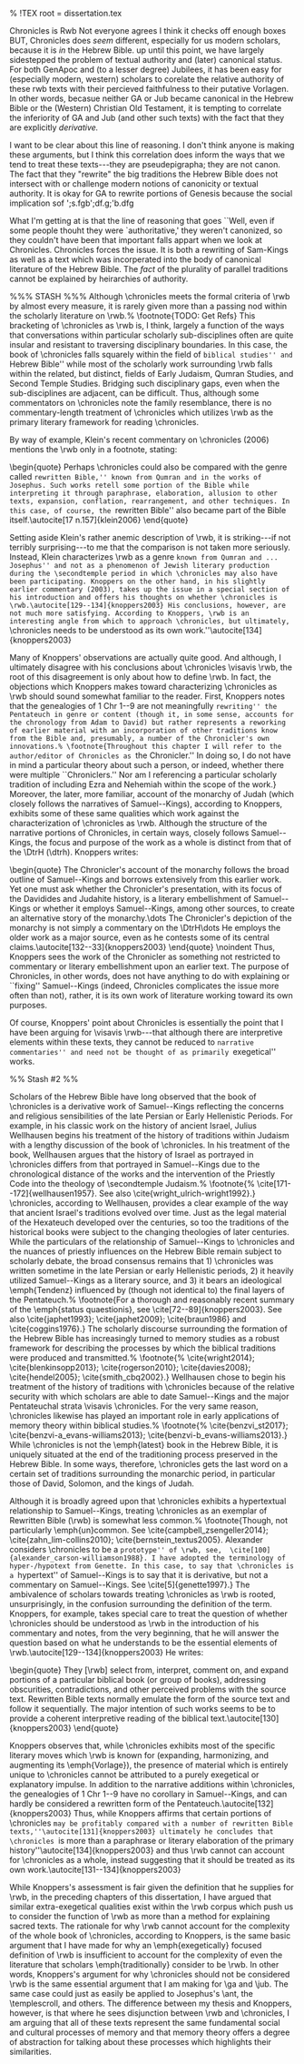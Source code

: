 % !TEX root = dissertation.tex


Chronicles is Rwb
    Not everyone agrees
    I think it checks off enough boxes
BUT, Chronicles does *seem* different, especially for us modern scholars, because it is *in* the Hebrew Bible. up until this point, we have largely sidestepped the problem of textual authority and (later) canonical status. For both GenApoc and (to a lesser degree) Jubilees, it has been easy for (especially modern, western) scholars to corelate the relative authority of these rwb texts with their percieved faithfulness to their putative Vorlagen. In other words, becasue neither GA or Jub became canonical in the Hebrew Bible or the (Western) Christian Old Testament, it is tempting to correlate the inferiority of GA and Jub (and other such texts) with the fact that they are explicitly *derivative.* 

I want to be clear about this line of reasoning. I don't think anyone is making these arguments, but I think this correlation does inform the ways that we tend to treat these texts---they are pseudepigrapha; they are not canon. The fact that they "rewrite" the big traditions the Hebrew Bible does not intersect with or challenge modern notions of canonicity or textual authority. It is okay for GA to rewrite portions of Genesis because the social implication sof ';s.fgb';df.g;'b.dfg

What I'm getting at is that the line of reasoning that goes ``Well, even if some people thouht they were `authoritative,' they weren't canonized, so they couldn't have been that important falls appart when we look at Chronicles. Chronicles forces the issue. It is both a rewriting of Sam-Kings as well as a text which was incorperated into the body of canonical literature of the Hebrew Bible. The *fact* of the plurality of parallel traditions cannot be explained by heirarchies of authority.






%%% STASH %%%
Although \chronicles meets the formal criteria of \rwb by almost every measure, it is rarely given more than a passing nod within the scholarly literature on \rwb.%
    \footnote{TODO: Get Refs}
This bracketing of \chronicles as \rwb is, I think, largely a function of the ways that conversations within particular scholarly sub-disciplines often are quite insular and resistant to traversing disciplinary boundaries. In this case, the book of \chronicles falls squarely within the field of ``biblical studies'' and ``Hebrew Bible'' while most of the scholarly work surrounding \rwb falls within the related, but distinct, fields of Early Judaism, Qumran Studies, and Second Temple Studies. Bridging such disciplinary gaps, even when the sub-disciplines are adjacent, can be difficult. Thus, although some commentators on \chronicles note the family resemblance, there is no commentary-length treatment of \chronicles which utilizes \rwb as the primary literary framework for reading \chronicles.

By way of example, Klein's recent commentary on \chronicles (2006) mentions the \rwb only in a footnote, stating:

\begin{quote}
    Perhaps \chronicles could also be compared with the genre called ``rewritten Bible,'' known from Qumran and in the works of Josephus. Such works retell some portion of the Bible while interpreting it through paraphrase, elaboration, allusion to other texts, expansion, conflation, rearrangement, and other techniques. In this case, of course, the ``rewritten Bible'' also became part of the Bible itself.\autocite[17 n.157]{klein2006}
\end{quote}

Setting aside Klein's rather anemic description of \rwb, it is striking---if not terribly surprising---to me that the comparison is not taken more seriously. Instead, Klein characterizes \rwb as a genre ``known from Qumran and ... Josephus'' and not as a phenomenon of Jewish literary production during the \secondtemple period in which \chronicles may also have been participating. Knoppers on the other hand, in his slightly earlier commentary (2003), takes up the issue in a special section of his introduction and offers his thoughts on whether \chronicles is \rwb.\autocite[129--134]{knoppers2003} His conclusions, however, are not much more satisfying. According to Knoppers, \rwb is an interesting angle from which to approach \chronicles, but ultimately, ``\chronicles needs to be understood as its own work.''\autocite[134]{knoppers2003} 

Many of Knoppers' observations are actually quite good. And although, I ultimately disagree with his conclusions about \chronicles \visavis \rwb, the root of this disagreement is only about how to define \rwb. In fact, the objections which Knoppers makes toward characterizing \chronicles as \rwb should sound somewhat familiar to the reader. First, Knoppers notes that the genealogies of 1 Chr 1--9 are not meaningfully ``rewriting'' the Pentateuch in genre or content (though it, in some sense, accounts for the chronology from Adam to David) but rather represents a reworking of earlier material with an incorporation of other traditions know from the Bible and, presumably, a number of the Chronicler's own innovations.%
    \footnote{Throughout this chapter I will refer to the author/editor of Chronicles as ``the Chronicler.'' In doing so, I do not have in mind a particular theory about such a person, or indeed, whether there were multiple ``Chroniclers.'' Nor am I referencing a particular scholarly tradition of including Ezra and Nehemiah within the scope of the work.}
Moreover, the later, more familiar, account of the monarchy of Judah (which closely follows the narratives of Samuel--Kings), according to Knoppers, exhibits some of these same qualities which work against the characterization of \chronicles as \rwb. Although the structure of the narrative portions of Chronicles, in certain ways, closely follows Samuel--Kings, the focus and purpose of the work as a whole is distinct from that of the \DtrH (\dtrh). Knoppers writes:

\begin{quote}
    The Chronicler's account of the monarchy follows the broad outline of Samuel--Kings and borrows extensively from this earlier work. Yet one must ask whether the Chronicler's presentation, with its focus of the Davidides and Judahite history, is a literary embellishment of Samuel--Kings or whether it employs Samuel--Kings, among other sources, to create an alternative story of the monarchy.\dots The Chronicler's depiction of the monarchy is not simply a commentary on the \DtrH\dots He employs the older work as a major source, even as he contests some of its central claims.\autocite[132--33]{knoppers2003}
\end{quote}
\noindent
Thus, Knoppers sees the work of the Chronicler as something not restricted to commentary or literary embellishment upon an earlier text. The purpose of Chronicles, in other words, does not have anything to do with explaining or ``fixing'' Samuel--Kings (indeed, Chronicles complicates the issue more often than not), rather, it is its own work of literature working toward its own purposes.

Of course, Knoppers' point about Chronicles is essentially the point that I have been arguing for \visavis \rwb---that although there are interpretive elements within these texts, they cannot be reduced to ``narrative commentaries'' and need not be thought of as primarily ``exegetical'' works.


%% Stash #2 %%

Scholars of the Hebrew Bible have long observed that the book of \chronicles is a derivative work of Samuel--Kings reflecting the concerns and religious sensibilities of the late Persian or Early Hellenistic Periods. For example, in his classic work on the history of ancient Israel, Julius Wellhausen begins his treatment of the history of traditions within Judaism with a lengthy discussion of the book of \chronicles. In his treatment of the book, Wellhausen argues that the history of Israel as portrayed in \chronicles differs from that portrayed in Samuel--Kings due to the chronological distance of the works and the intervention of the Priestly Code into the theology of \secondtemple Judaism.%
    \footnote{%
        \cite[171--172]{wellhausen1957}. See also
        \cite{wright_ulrich-wright1992}.}
\chronicles, according to Wellhausen, provides a clear example of the way that ancient Israel's traditions evolved over time. Just as the legal material of the Hexateuch developed over the centuries, so too the traditions of the historical books were subject to the changing theologies of later centuries. While the particulars of the relationship of Samuel--Kings to \chronicles and the nuances of priestly influences on the Hebrew Bible remain subject to scholarly debate, the broad consensus remains that 1) \chronicles was written sometime in the late Persian or early Hellenistic periods, 2) it heavily utilized Samuel--Kings as a literary source, and 3) it bears an ideological \emph{Tendenz} influenced by (though not identical to) the final layers of the Pentateuch.%
    \footnote{For a thorough and reasonably recent summary of the \emph{status quaestionis}, see 
        \cite[72--89]{knoppers2003}. See also
        \cite{japhet1993};
        \cite{japhet2009};
        \cite{braun1986} and
        \cite{coggins1976}.}
 The scholarly discourse surrounding the formation of the Hebrew Bible has increasingly turned to memory studies as a robust framework for describing the processes by which the biblical traditions were produced and transmitted.%
    \footnote{%
        \cite{wright2014};
        \cite{blenkinsopp2013};
        \cite{rogerson2010};
        \cite{davies2008};
        \cite{hendel2005};
        \cite{smith_cbq2002}.}
Wellhausen chose to begin his treatment of the history of traditions with \chronicles because of the relative security with which scholars are able to date Samuel--Kings and the major Pentateuchal strata \visavis \chronicles. For the very same reason, \chronicles likewise has played an important role in early applications of memory theory within biblical studies.%
    \footnote{%
        \cite{benzvi_st2017};
        \cite{benzvi-a_evans-williams2013};
        \cite{benzvi-b_evans-williams2013}.}
While \chronicles is not the \emph{latest} book in the Hebrew Bible, it is uniquely situated at the end of the traditioning process preserved in the Hebrew Bible. In some ways, therefore, \chronicles gets the last word on a certain set of traditions surrounding the monarchic period, in particular those of David, Solomon, and the kings of Judah. 

Although it is broadly agreed upon that \chronicles exhibits a hypertextual relationship to Samuel--Kings, treating \chronicles as an exemplar of Rewritten Bible (\rwb) is somewhat less common.%
    \footnote{Though, not particularly \emph{un}common. See 
        \cite{campbell_zsengeller2014};
        \cite{zahn_lim-collins2010};
        \cite{bernstein_textus2005}.
        Alexander considers \chronicles to be a ``prototype'' of \rwb, see, 
        \cite[100]{alexander_carson-williamson1988}.
        I have adopted the terminology of hyper-/hypotext from Genette. In this case, to say that \chronicles is a ``hypertext'' of Samuel--Kings is to say that it is derivative, but not a commentary on Samuel--Kings. See
        \cite[5]{genette1997}.}
The ambivalence of scholars towards treating \chronicles as \rwb is rooted, unsurprisingly, in the confusion surrounding the definition of the term. Knoppers, for example, takes special care to treat the question of whether \chronicles should be understood as \rwb in the introduction of his commentary and notes, from the very beginning, that he will answer the question based on what he understands to be the essential elements of \rwb.\autocite[129--134]{knoppers2003} He writes: 

 \begin{quote}
    They [\rwb] select from, interpret, comment on, and expand portions of a particular biblical book (or group of books), addressing obscurities, contradictions, and other perceived problems with the source text. Rewritten Bible texts normally emulate the form of the source text and follow it sequentially. The major intention of such works seems to be to provide a coherent interpretive reading of the biblical text.\autocite[130]{knoppers2003}
\end{quote} 

Knoppers observes that, while \chronicles exhibits most of the specific literary moves which \rwb is known for (expanding, harmonizing, and augmenting its \emph{Vorlage}), the presence of material which is entirely unique to \chronicles cannot be attributed to a purely exegetical or explanatory impulse. In addition to the narrative additions within \chronicles, the genealogies of 1 Chr 1--9 have no corollary in Samuel--Kings, and can hardly be considered a rewritten form of the Pentateuch.\autocite[132]{knoppers2003} Thus, while Knoppers affirms that certain portions of \chronicles ``may be profitably compared with a number of rewritten Bible texts,''\autocite[131]{knoppers2003} ultimately he concludes that \chronicles ``is more than a paraphrase or literary elaboration of the primary history''\autocite[134]{knoppers2003} and thus \rwb cannot can account for \chronicles as a whole, instead suggesting that it should be treated as its own work.\autocite[131--134]{knoppers2003} 

While Knoppers's assessment is fair given the definition that he supplies for \rwb, in the preceding chapters of this dissertation, I have argued that similar extra-exegetical qualities exist within the \rwb corpus which push us to consider the function of \rwb as more than a method for explaining sacred texts. The rationale for why \rwb cannot account for the complexity of the whole book of \chronicles, according to Knoppers, is the same basic argument that I have made for why an \emph{exegetically} focused definition of \rwb is insufficient to account for the complexity of even the literature that scholars \emph{traditionally} consider to be \rwb. In other words, Knoppers's argument for why \chronicles should not be considered \rwb is the same essential argument that I am making for \ga and \jub. The same case could just as easily be applied to Josephus's \ant, the \templescroll, and others. The difference between my thesis and Knoppers, however, is that where he sees disjunction between \rwb and \chronicles, I am arguing that all of these texts represent the same fundamental social and cultural processes of memory and that memory theory offers a degree of abstraction for talking about these processes which highlights their similarities.

